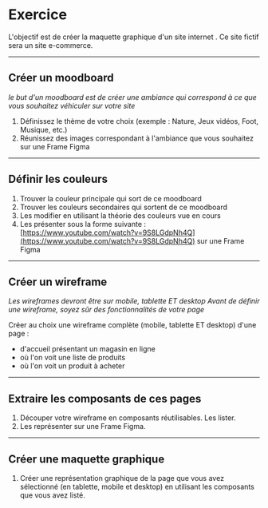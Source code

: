 # Exercice

L'objectif est de créer la maquette graphique d'un site internet .
Ce site fictif sera un site e-commerce.



---



## Créer un moodboard

_le but d'un moodboard est de créer une ambiance qui correspond à ce que vous souhaitez véhiculer sur votre site_

1. Définissez le thème de votre choix (exemple : Nature, Jeux vidéos, Foot, Musique, etc.)
2. Réunissez des images correspondant à l'ambiance que vous souhaitez sur une Frame Figma



---



## Définir les couleurs

1. Trouver la couleur principale qui sort de ce moodboard
2. Trouver les couleurs secondaires qui sortent de ce moodboard
3. Les modifier en utilisant la théorie des couleurs vue en cours
4. Les présenter sous la forme suivante : [https://www.youtube.com/watch?v=9S8LGdpNh4Q](https://www.youtube.com/watch?v=9S8LGdpNh4Q) sur une Frame Figma



---



## Créer un wireframe

_Les wireframes devront être sur mobile, tablette ET desktop_
_Avant de définir une wireframe, soyez sûr des fonctionnalités de votre page_

Créer au choix une wireframe complète (mobile, tablette ET desktop) d'une page :
- d'accueil présentant un magasin en ligne
- où l'on voit une liste de produits
- où l'on voit un produit à acheter



---



## Extraire les composants de ces pages

1. Découper votre wireframe en composants réutilisables. Les lister.
2. Les représenter sur une Frame Figma.



---



## Créer une maquette graphique

1. Créer une représentation graphique de la page que vous avez sélectionné (en tablette, mobile et desktop) en utilisant les composants que vous avez listé.